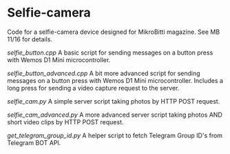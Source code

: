 Selfie-camera
=======

Code for a selfie-camera device designed for MikroBitti magazine. See MB 11/16 for details.

*selfie_button.cpp*
A basic script for sending messages on a button press with Wemos D1 Mini microcontroller.

*selfie_button_advanced.cpp*
A bit more advanced script for sending messages on a button press with Wemos D1 Mini microcontroller. Includes a long press for sending a video capture request to the server.

*selfie_cam.py*
A simple server script taking photos by HTTP POST request.

*selfie_cam_advanced.py*
A more advanced server script taking photos AND short video clips by HTTP POST request.

*get_telegram_group_id.py*
A helper script to fetch Telegram Group ID's from Telegram BOT API.